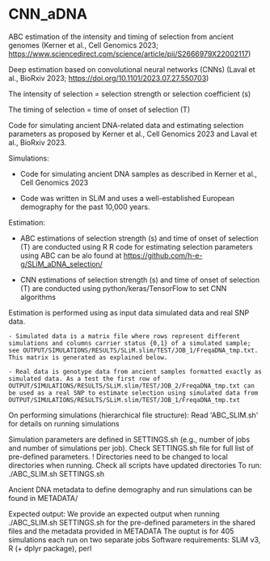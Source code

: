 # CNN_aDNA
ABC estimation of the intensity and timing of selection from ancient genomes (Kerner et al., Cell Genomics 2023; https://www.sciencedirect.com/science/article/pii/S2666979X22002117)

Deep estimation based on convolutional neural networks (CNNs) (Laval et al., BioRxiv 2023; https://doi.org/10.1101/2023.07.27.550703)

The intensity of selection	=	selection strength or selection coefficient (s)

The timing of selection		=	time of onset of selection (T)

Code for simulating ancient DNA-related data and estimating selection parameters as proposed by Kerner et al., Cell Genomics 2023 and Laval et al., BioRxiv 2023.

Simulations:

- Code for simulating ancient DNA samples as described in Kerner et al., Cell Genomics 2023
	
- Code was written in SLiM and uses a well-established European demography for the past 10,000 years.

Estimation:

- ABC estimations of selection strength (s) and time of onset of selection (T) are conducted using R
	R code for estimating selection parameters using ABC can be alo found at https://github.com/h-e-g/SLiM_aDNA_selection/

- CNN estimations of selection strength (s) and time of onset of selection (T) are conducted using python/keras/TensorFlow to set CNN algorithms



Estimation is performed using as input data simulated data and real SNP data. 

	- Simulated data is a matrix file where rows represent different simulations and columns carrier status {0,1} of a simulated sample; see OUTPUT/SIMULATIONS/RESULTS/SLiM.slim/TEST/JOB_1/FreqaDNA_tmp.txt. This matrix is generated as explained below.
	
	- Real data is genotype data from ancient samples formatted exactly as simulated data. As a test the first row of OUTPUT/SIMULATIONS/RESULTS/SLiM.slim/TEST/JOB_2/FreqaDNA_tmp.txt can be used as a real SNP to estimate selection using simulated data from OUTPUT/SIMULATIONS/RESULTS/SLiM.slim/TEST/JOB_1/FreqaDNA_tmp.txt



On performing simulations (hierarchical file structure):
Read 'ABC_SLIM.sh' for details on running simulations

Simulation parameters are defined in SETTINGS.sh (e.g., number of jobs and number of simulations per job). Check SETTINGS.sh file for full list of pre-defined parameters.
! Directories need to be changed to local directories when running. Check all scripts have updated directories
To run:
./ABC_SLIM.sh SETTINGS.sh

Ancient DNA metadata to define demography and run simulations can be found in METADATA/

Expected output: We provide an expected output when running ./ABC_SLIM.sh SETTINGS.sh for the pre-defined parameters in the shared files and the metadata provided in METADATA
The ouptut is for 405 simulations each run on two separate jobs
Software requirements: SLiM v3, R (+ dplyr package), perl

